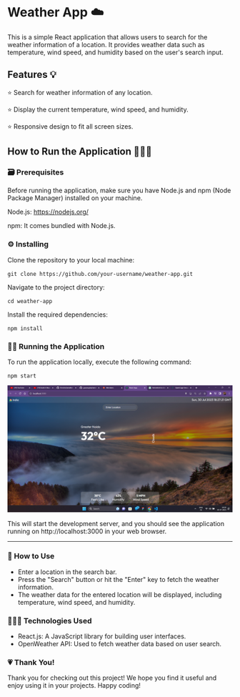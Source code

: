 # Weather App ☁️
This is a simple React application that allows users to search for the weather information of a location. It provides weather data such as temperature, wind speed, and humidity based on the user's search input.

## Features 💡

:star: Search for weather information of any location.

:star: Display the current temperature, wind speed, and humidity.

:star: Responsive design to fit all screen sizes.

## How to Run the Application 🏃🏽💨
### 🗃️ Prerequisites
 
Before running the application, make sure you have Node.js and npm (Node Package Manager) installed on your machine.
 
Node.js: https://nodejs.org/

npm: It comes bundled with Node.js.

### ⚙️ Installing
Clone the repository to your local machine:
````
git clone https://github.com/your-username/weather-app.git
````
Navigate to the project directory:
````
cd weather-app
````
Install the required dependencies:
````
npm install
````
### 🏃🏽 Running the Application
To run the application locally, execute the following command:

````
npm start
````

![Weather App](src/assets/display.png)


This will start the development server, and you should see the application running on 
http://localhost:3000 in your web browser.

-----

### 🎰 How to Use
* Enter a location in the search bar.
* Press the "Search" button or hit the "Enter" key to fetch the weather information.
* The weather data for the entered location will be displayed, including temperature, wind speed, and humidity.

### 👨🏽‍💻 Technologies Used
* React.js: A JavaScript library for building user interfaces.
* OpenWeather API: Used to fetch weather data based on user search.

### 💗 Thank You!
Thank you for checking out this project! We hope you find it useful and enjoy using it in your projects. Happy coding!

